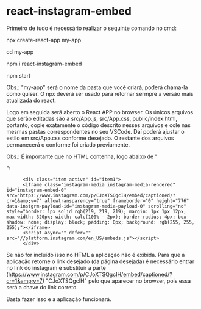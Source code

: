 # react-instagram-embed

Primeiro de tudo é necessário realizar o sequinte comando no cmd:


npx create-react-app my-app

cd my-app

npm i react-instagram-embed

npm start


Obs.: "my-app" será o nome da pasta que você criará, poderá chama-la como quiser. O npx deverá ser usado para retornar sermpre a versão mais atualizada do react.

Logo em seguida será aberto o React APP no browser. Os únicos arquivos que serão editadas são a src/App.js, src/App.css, public/index.html, portanto, copie exatamente o código descrito nesses arquivos e cole nas mesmas pastas correspondentes no seu VSCode. Daí poderá ajustar o estilo em src/App.css conforme desejado. O restante dos arquivos permanecerá o conforme foi criado previamente.

Obs.: É importante que no HTML contenha, logo abaixo de "<div id="root"></div>":

          <div class="item active" id="item1">
          <iframe class="instagram-media instagram-media-rendered" id="instagram-embed-0" src="https://www.instagram.com/p/CJoXTSQgcIH/embed/captioned/?cr=1&amp;v=7" allowtransparency="true" frameborder="0" height="776" data-instgrm-payload-id="instagram-media-payload-0" scrolling="no" style="border: 1px solid rgb(219, 219, 219); margin: 1px 1px 12px; max-width: 320px; width: calc(100% - 2px); border-radius: 4px; box-shadow: none; display: block; padding: 0px; background: rgb(255, 255, 255);"></iframe>
          <script async="" defer="" src="//platform.instagram.com/en_US/embeds.js"></script>
          </div>
          
Se não for incluído isso no HTML a aplicação não é exibida. Para que a aplicação retorne o link desejado (da página desejada) é necessário entrar no link do instagram e substituir a parte (https://www.instagram.com/p/CJoXTSQgcIH/embed/captioned/?cr=1&amp;v=7) "CJoXTSQgcIH" pelo que aparecer no browser, pois essa será a chave do link correto.

Basta fazer isso e a aplicação funcionará.
      
      
